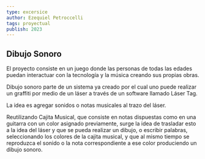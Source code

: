 ```yaml
---
type: excersice
author: Ezequiel Petroccelli  
tags: proyectual 
publish: 2023
---
```


## Dibujo Sonoro

  
El proyecto consiste en un juego donde las personas de todas las edades puedan interactuar con la tecnología y la música creando sus propias obras.

Dibujo sonoro parte de un sistema ya creado por el cual uno puede realizar un graffiti por medio de un láser a través de un software llamado Láser Tag.

La idea es agregar sonidos o notas musicales al trazo del láser.

Reutilizando Cajita Musical, que consiste en notas dispuestas como en una guitarra con un color asignado previamente, surge la idea de trasladar esto a la idea del láser y que se pueda realizar un dibujo, o escribir palabras, seleccionando los colores de la cajita musical, y que al mismo tiempo se reproduzca el sonido o la nota correspondiente a ese color produciendo un dibujo sonoro.
